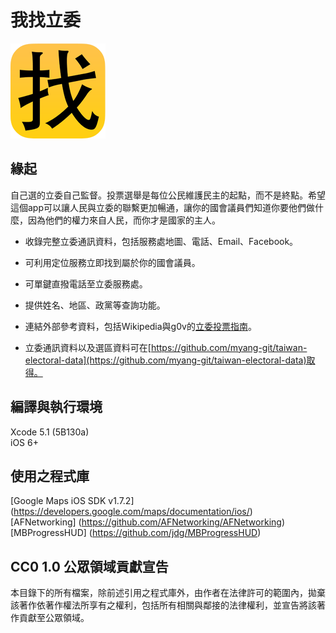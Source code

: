 我找立委
=====================

![logo](https://raw.githubusercontent.com/myang-git/callup-legislator-app/master/Icons/152x152.png)

## 緣起  

自己選的立委自己監督。投票選舉是每位公民維護民主的起點，而不是終點。希望這個app可以讓人民與立委的聯繫更加暢通，讓你的國會議員們知道你要他們做什麼，因為他們的權力來自人民，而你才是國家的主人。 

* 收錄完整立委通訊資料，包括服務處地圖、電話、Email、Facebook。 

* 可利用定位服務立即找到屬於你的國會議員。 

* 可單鍵直撥電話至立委服務處。 

* 提供姓名、地區、政黨等查詢功能。 

* 連結外部參考資料，包括Wikipedia與g0v的[立委投票指南](http://vote.ly.g0v.tw)。 

* 立委通訊資料以及選區資料可在[https://github.com/myang-git/taiwan-electoral-data](https://github.com/myang-git/taiwan-electoral-data)取得。  

## 編譯與執行環境  

Xcode 5.1 (5B130a)  
iOS 6+  

## 使用之程式庫

[Google Maps iOS SDK v1.7.2] (https://developers.google.com/maps/documentation/ios/)  
[AFNetworking] (https://github.com/AFNetworking/AFNetworking)  
[MBProgressHUD] (https://github.com/jdg/MBProgressHUD)  

## CC0 1.0 公眾領域貢獻宣告  

本目錄下的所有檔案，除前述引用之程式庫外，由作者在法律許可的範圍內，拋棄該著作依著作權法所享有之權利，包括所有相關與鄰接的法律權利，並宣告將該著作貢獻至公眾領域。
